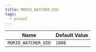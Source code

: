 ```yaml
---
title: MORIO_WATCHER_UID
tags:
  - preset
---
```


<!-- MORIO_AUTO_GENERATED_CONTENT_STARTS - Manual changes made below will be overwritten -->

| Name                | Default Value |
| ------------------- | ------------- |
| `MORIO_WATCHER_UID` | `1000`        |

<!-- MORIO_AUTO_GENERATED_CONTENT_ENDS - Manual changes made above will be overwritten -->
